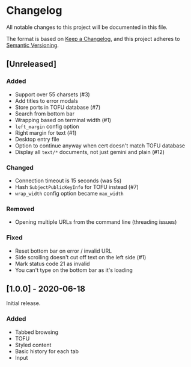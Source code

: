# Changelog
All notable changes to this project will be documented in this file.

The format is based on [Keep a Changelog](https://keepachangelog.com/en/1.0.0/),
and this project adheres to [Semantic Versioning](https://semver.org/spec/v2.0.0.html).

## [Unreleased]
### Added
- Support over 55 charsets (#3)
- Add titles to error modals
- Store ports in TOFU database (#7)
- Search from bottom bar
- Wrapping based on terminal width (#1)
- `left_margin` config option
- Right margin for text (#1)
- Desktop entry file
- Option to continue anyway when cert doesn't match TOFU database
- Display all `text/*` documents, not just gemini and plain (#12)

### Changed
- Connection timeout is 15 seconds (was 5s)
- Hash `SubjectPublicKeyInfo` for TOFU instead (#7)
- `wrap_width` config option became `max_width`

### Removed
- Opening multiple URLs from the command line (threading issues)

### Fixed
- Reset bottom bar on error / invalid URL
- Side scrolling doesn't cut off text on the left side (#1)
- Mark status code 21 as invalid
- You can't type on the bottom bar as it's loading


## [1.0.0] - 2020-06-18
Initial release.

### Added
- Tabbed browsing
- TOFU
- Styled content
- Basic history for each tab
- Input
